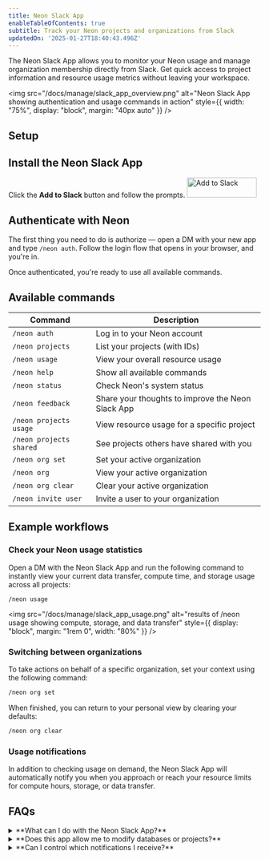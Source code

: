 ```yaml
---
title: Neon Slack App
enableTableOfContents: true
subtitle: Track your Neon projects and organizations from Slack
updatedOn: '2025-01-27T18:40:43.496Z'
---
```


The Neon Slack App allows you to monitor your Neon usage and manage organization membership directly from Slack. Get quick access to project information and resource usage metrics without leaving your workspace.

<img
src="/docs/manage/slack_app_overview.png"
alt="Neon Slack App showing authentication and usage commands in action"
style={{ width: "75%", display: "block", margin: "40px auto" }}
/>

## Setup

<Steps>

## Install the Neon Slack App

Click the **Add to Slack** button and follow the prompts.
<a target="_blank" href="https://slack.com/oauth/v2/authorize?client_id=2231113872023.8135357564067&scope=chat:write,commands,im:history,team:read&user_scope="><img alt="Add to Slack" height="40" width="139" src="https://platform.slack-edge.com/img/add_to_slack.png" srcSet="https://platform.slack-edge.com/img/add_to_slack.png 1x, https://platform.slack-edge.com/img/add_to_slack@2x.png 2x" /></a>

## Authenticate with Neon

The first thing you need to do is authorize — open a DM with your new app and type `/neon auth`. Follow the login flow that opens in your browser, and you're in.

Once authenticated, you're ready to use all available commands.

</Steps>

## Available commands

| **Command**             | **Description**                                   |
| ----------------------- | ------------------------------------------------- |
| `/neon auth`            | Log in to your Neon account                       |
| `/neon projects`        | List your projects (with IDs)                     |
| `/neon usage`           | View your overall resource usage                  |
| `/neon help`            | Show all available commands                       |
| `/neon status`          | Check Neon's system status                        |
| `/neon feedback`        | Share your thoughts to improve the Neon Slack App |
| `/neon projects usage`  | View resource usage for a specific project        |
| `/neon projects shared` | See projects others have shared with you          |
| `/neon org set`         | Set your active organization                      |
| `/neon org`             | View your active organization                     |
| `/neon org clear`       | Clear your active organization                    |
| `/neon invite user`     | Invite a user to your organization                |

## Example workflows

### Check your Neon usage statistics

Open a DM with the Neon Slack App and run the following command to instantly view your current data transfer, compute time, and storage usage across all projects:

```
/neon usage
```

<img src="/docs/manage/slack_app_usage.png" alt="results of /neon usage showing compute, storage, and data transfer" style={{ display: "block", margin: "1rem 0", width: "80%" }} />

### Switching between organizations

To take actions on behalf of a specific organization, set your context using the following command:

```bash
/neon org set
```

When finished, you can return to your personal view by clearing your defaults:

```bash
/neon org clear
```

### Usage notifications

In addition to checking usage on demand, the Neon Slack App will automatically notify you when you approach or reach your resource limits for compute hours, storage, or data transfer.

## FAQs

<details>
<summary>**What can I do with the Neon Slack App?**</summary>

The Neon Slack App allows you to:

- View project information and resource usage
- Monitor system status
- Manage organization membership
- Access shared projects
- Switch between organizations

</details>

<details>
<summary>**Does this app allow me to modify databases or projects?**</summary>

No, the Neon Slack App is primarily for viewing usage details and managing organization membership, not for direct database management.

</details>

<details>
<summary>**Can I control which notifications I receive?**</summary>

Currently, all users receive usage limit notifications. There's no way to customize notification preferences within the Slack App.

</details>
